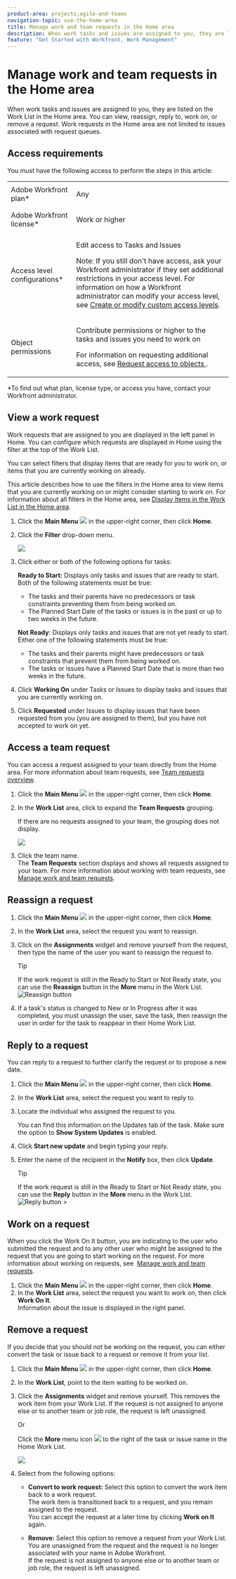 ```yaml
---
product-area: projects;agile-and-teams
navigation-topic: use-the-home-area
title: Manage work and team requests in the Home area
description: When work tasks and issues are assigned to you, they are listed on the Work List in the Home area. You can view, reassign, reply to, work on, or remove a request. Work requests in the Home area are not limited to issues associated with request queues.
feature: "Get Started with Workfront, Work Management"
---
```


# Manage work and team requests in the Home area

When work tasks and issues&nbsp;are assigned to you, they are listed on the Work List in the Home area. You can view, reassign, reply to, work on, or remove a request. Work requests in the Home area are not limited to issues associated with request queues.

## Access requirements

You must have the following access to perform the steps in this article:

<table style="table-layout:auto"> 
 <col> 
 </col> 
 <col> 
 </col> 
 <tbody> 
  <tr> 
   <td role="rowheader">Adobe Workfront plan*</td> 
   <td> <p>Any</p> </td> 
  </tr> 
  <tr> 
   <td role="rowheader">Adobe Workfront license*</td> 
   <td> <p>Work or higher</p> </td> 
  </tr> 
  <tr> 
   <td role="rowheader">Access level configurations*</td> 
   <td> <p>Edit access to Tasks and Issues</p> <p>Note: If you still don't have access, ask your Workfront administrator if they set additional restrictions in your access level. For information on how a Workfront administrator can modify your access level, see <a href="../../../administration-and-setup/add-users/configure-and-grant-access/create-modify-access-levels.md" class="MCXref xref">Create or modify custom access levels</a>.</p> </td> 
  </tr> 
  <tr> 
   <td role="rowheader">Object permissions</td> 
   <td> <p>Contribute permissions or higher to the tasks and issues you need to work on</p> <p>For information on requesting additional access, see <a href="../../../workfront-basics/grant-and-request-access-to-objects/request-access.md" class="MCXref xref">Request access to objects </a>.</p> </td> 
  </tr> 
 </tbody> 
</table>

&#42;To find out what plan, license type, or access you have, contact your Workfront administrator.

## View a work request

Work requests that are assigned to you are displayed in the left panel in Home. You can configure which requests are displayed in Home using the filter at the top of the Work List.

You can select filters that display items that are ready for you to work on, or items that you are currently working on already.

This article describes how to use the filters in the Home area to view items that you are currently working on or might consider starting to work on.&nbsp;For information about all filters in the Home area, see [Display items in the Work List in the Home area](../../../workfront-basics/using-home/using-the-home-area/display-items-in-home-work-list.md).

1. Click the **Main Menu** ![](assets/main-menu-icon.png) in the upper-right corner, then click&nbsp;**Home**. 
1. Click the **Filter** drop-down menu.

   ![](assets/displaying-work-items-filters-nwe-350x401.png)

1. Click either or both of the following options for tasks:

   **Ready to Start:** Displays only tasks and issues that are ready to start. Both of the following statements must be true:

   * The tasks and their parents have no predecessors or task constraints preventing them from being worked on.
   * The Planned Start Date of the tasks or issues is in the past or up to two weeks in the future.

   **Not Ready**: Displays only tasks and issues that are not yet ready to start. Either one of the following statements must be true:

   * The tasks and their parents might have predecessors or task constraints that prevent them from being worked on.
   * The tasks or issues have a Planned Start Date that is more than two weeks in the future.

1. Click **Working On** under Tasks or Issues to display tasks and issues that you are currently working on. 
1. Click **Requested** under Issues to display issues that have been requested from you (you are assigned to them), but you have not accepted to work on yet.

## Access a team request

You can access a request assigned to your team directly from the Home area. For more information about team requests, see [Team requests overview](../../../people-teams-and-groups/work-with-team-requests/team-requests-overview.md).

1. Click the **Main Menu** ![](assets/main-menu-icon.png) in the upper-right corner, then click&nbsp;**Home**. 
1. In the **Work List** area, click to expand the **Team Requests** grouping.

   If there are no requests assigned to your team, the grouping does not display.

   ![](assets/team-requests-expanded-home-group-by-drop-down-nwe-350x314.png)

1. Click the team name.  
   The **Team Requests** section displays and shows all requests assigned to your team. For more information about working with team requests, see [Manage work and team requests](../../../people-teams-and-groups/work-with-team-requests/manage-work-and-team-requests.md).

## Reassign a request

1. Click the **Main Menu** ![](assets/main-menu-icon.png) in the upper-right corner, then click&nbsp;**Home**. 
1. In the **Work List** area, select the request you want to reassign.  

1. Click on the **Assignments** widget and remove yourself from the request, then type the name of the user you want to reassign the request to.

   >[!TIP]
   >
   >If the work request is still in the Ready to Start or Not Ready state, you can use the **Reassign** button in the **More** menu in the Work List.  
   >![Reassign button](assets/reassign-in-left-panel-350x204.png)

1. If a task's status is changed to New or In Progress after it was completed, you must unassign the user, save the task, then reassign the user in order for the task to reappear in their Home Work List.

## Reply to a request

You can reply to a request to further clarify the request or to propose a new date.

1. Click the **Main Menu** ![](assets/main-menu-icon.png) in the upper-right corner, then click&nbsp;**Home**. 
1. In the **Work List** area, select the request you want to reply to.
1. Locate the individual who assigned the request to you.

   You can find this information on the Updates tab of the task. Make sure the option to **Show System Updates** is enabled.

1. Click **Start new update** and begin typing your reply.
1. Enter the name of the recipient in the **Notify** box, then click **Update**.

   >[!TIP]
   >
   >If the work request is still in the Ready to Start or Not Ready state, you can use the **Reply** button in the **More** menu in the Work List.  
   >![Reply button](assets/reassign-in-left-panel-350x204.png)   >
   >

## Work on a request

When you click the Work On It button, you are indicating to the user who submitted the request and to any other user who might be assigned to the request that you are going to start working on the request. For more information about working on requests, see&nbsp; [Manage work and team requests](../../../people-teams-and-groups/work-with-team-requests/manage-work-and-team-requests.md).

1. Click the **Main Menu** ![](assets/main-menu-icon.png) in the upper-right corner, then click&nbsp;**Home**. 
1. In the **Work List** area, select the request you want to work on, then click **Work On It**.  
   Information about the issue is displayed in the right panel.

## Remove a request

If you decide that you should not be working on the request, you can either convert the task or issue back to a request or remove it from your list.

1. Click the **Main Menu** ![](assets/main-menu-icon.png) in the upper-right corner, then click&nbsp;**Home**. 
1. In the **Work List**, point to the item waiting to be worked on.
1. Click the **Assignments** widget and remove yourself. This removes the work item from your Work List. If the request is not assigned to anyone else or to another team or job role, the request is&nbsp;left unassigned.

   Or

   Click the **More** menu icon ![](assets/more-icon.png) to the right of the task or issue name in the Home Work List.

   ![](assets/more-menu-in-home-work-list-convert-to-request-remove-add-to-priority-options-nwe-350x160.png)

1. Select from the following options:

   * **Convert to work request:** Select this option to convert the work item back to a work request.   
     The work item is transitioned back to a request, and you remain assigned to the request.  
     You can accept the request at a later time by clicking **Work on It** again.
   
   * **Remove:** Select this option&nbsp;to remove a request from your Work List.  
     You are unassigned from the&nbsp;request and the&nbsp;request is&nbsp;no longer associated with your name in Adobe Workfront.  
     If the request is not assigned to anyone else or to another team or job role, the request is&nbsp;left unassigned.

